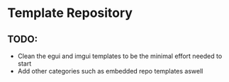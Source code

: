# Template Repository

## TODO:
- Clean the egui and imgui templates to be the minimal effort needed to start
- Add other categories such as embedded repo templates aswell